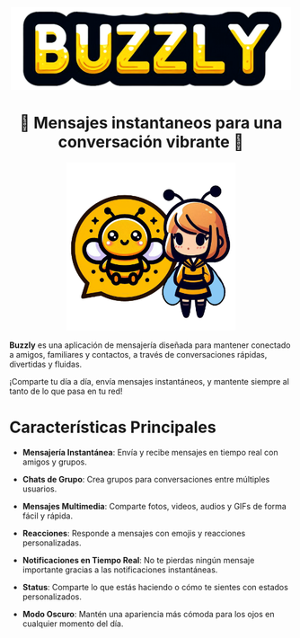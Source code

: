 <p align="center">
    <img src="/public/src/img/logo/texto/2-1024.png" width=500>
</p>

<h1 align="center">
 🐝 Mensajes instantaneos para una conversación vibrante 🐝
</h1>

<p align="center">
    <img src="/public/src/img/logo/2-1024.png" width=300>
</p>

**Buzzly** es una aplicación de mensajería diseñada para mantener conectado a amigos, familiares y contactos, a través de conversaciones rápidas, divertidas y fluidas. 

¡Comparte tu día a día, envía mensajes instantáneos, y mantente siempre al tanto de lo que pasa en tu red!

# Características Principales

- **Mensajería Instantánea**: Envía y recibe mensajes en tiempo real con amigos y grupos.

- **Chats de Grupo**: Crea grupos para conversaciones entre múltiples usuarios.

- **Mensajes Multimedia**: Comparte fotos, videos, audios y GIFs de forma fácil y rápida.

- **Reacciones**: Responde a mensajes con emojis y reacciones personalizadas.

- **Notificaciones en Tiempo Real**: No te pierdas ningún mensaje importante gracias a las notificaciones instantáneas.

- **Status**: Comparte lo que estás haciendo o cómo te sientes con estados personalizados.

- **Modo Oscuro**: Mantén una apariencia más cómoda para los ojos en cualquier momento del día.